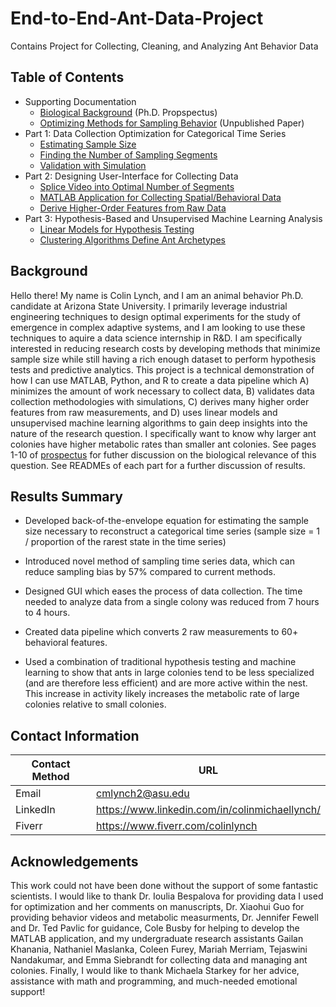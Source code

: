 # End-to-End-Ant-Data-Project
Contains Project for Collecting, Cleaning, and Analyzing Ant Behavior Data

## Table of Contents

* Supporting Documentation
  - [Biological Background](https://github.com/colinmichaellynch/End-to-End-Ant-Data-Project/blob/main/Supporting%20Documentation/Colin%20Prospectus.docx) (Ph.D. Propspectus) 
  - [Optimizing Methods for Sampling Behavior](https://github.com/colinmichaellynch/End-to-End-Ant-Data-Project/blob/main/Supporting%20Documentation/How%20to%20effectively%20sample%20to%20estimate%20distributions%20of%20behavioral%20states%20and%20transitions%20in%20social%20insects.docx) (Unpublished Paper)
* Part 1: Data Collection Optimization for Categorical Time Series 
  - [Estimating Sample Size](https://github.com/colinmichaellynch/End-to-End-Ant-Data-Project/blob/main/Part%201/EstimateSampleSize.R) 
  - [Finding the Number of Sampling Segments](https://github.com/colinmichaellynch/End-to-End-Ant-Data-Project/blob/main/Part%201/FinalGraphsandAnalyses.R)
  - [Validation with Simulation](https://github.com/colinmichaellynch/End-to-End-Ant-Data-Project/blob/main/Part%201/ValidationSimulations.R) 
* Part 2: Designing User-Interface for Collecting Data
  - [Splice Video into Optimal Number of Segments](https://github.com/colinmichaellynch/End-to-End-Ant-Data-Project/blob/main/Part%202/video_segmenter_marking.m)
  - [MATLAB Application for Collecting Spatial/Behavioral Data](https://github.com/colinmichaellynch/End-to-End-Ant-Data-Project/blob/main/Part%202/SpatialPositionMarking.mlapp)
  - [Derive Higher-Order Features from Raw Data](https://github.com/colinmichaellynch/End-to-End-Ant-Data-Project/blob/main/Part%202/Compile%20Data/DerivingSpatialBehavioralData.R)
* Part 3: Hypothesis-Based and Unsupervised Machine Learning Analysis
  - [Linear Models for Hypothesis Testing](https://github.com/colinmichaellynch/End-to-End-Ant-Data-Project/blob/main/Part%202/Compile%20Data/DerivingSpatialBehavioralData.R)
  - [Clustering Algorithms Define Ant Archetypes](https://github.com/colinmichaellynch/End-to-End-Ant-Data-Project/blob/main/Part%203/antClustering.py) 

## Background

Hello there! My name is Colin Lynch, and I am an animal behavior Ph.D. candidate at Arizona State University. I primarily leverage industrial engineering techniques to design optimal experiments for the study of emergence in complex adaptive systems, and I am looking to use these techniques to aquire a data science internship in R&D. I am specifically interested in reducing research costs by developing methods that minimize sample size while still having a rich enough dataset to perform hypothesis tests and predictive analytics. This project is a technical demonstration of how I can use MATLAB, Python, and R to create a data pipeline which A) minimizes the amount of work necessary to collect data, B) validates data collection methodologies with simulations, C) derives many higher order features from raw measurements, and D) uses linear models and unsupervised machine learning algorithms to gain deep insights into the nature of the research question. I specifically want to know why larger ant colonies have higher metabolic rates than smaller ant colonies. See pages 1-10 of [prospectus](https://github.com/colinmichaellynch/End-to-End-Ant-Data-Project/blob/main/Supporting%20Documentation/Colin%20Prospectus.docx) for futher discussion on the biological relevance of this question. See READMEs of each part for a further discussion of results.   

## Results Summary

* Developed back-of-the-envelope equation for estimating the sample size necessary to reconstruct a categorical time series (sample size = 1 / proportion of the rarest state in the time series)

* Introduced novel method of sampling time series data, which can reduce sampling bias by 57% compared to current methods.

* Designed GUI which eases the process of data collection. The time needed to analyze data from a single colony was reduced from 7 hours to 4 hours. 

* Created data pipeline which converts 2 raw measurements to 60+ behavioral features. 

* Used a combination of traditional hypothesis testing and machine learning to show that ants in large colonies tend to be less specialized (and are therefore less efficient) and are more active within the nest. This increase in activity likely increases the metabolic rate of large colonies relative to small colonies. 

## Contact Information

| Contact Method | URL |
| --- | --- |
| Email | cmlynch2@asu.edu |
| LinkedIn | https://www.linkedin.com/in/colinmichaellynch/ |
| Fiverr | https://www.fiverr.com/colinlynch |

## Acknowledgements

This work could not have been done without the support of some fantastic scientists. I would like to thank Dr. Ioulia Bespalova for providing data I used for optimization and her comments on manuscripts, Dr. Xiaohui Guo for providing behavior videos and metabolic measurments, Dr. Jennifer Fewell and Dr. Ted Pavlic for guidance, Cole Busby for helping to develop the MATLAB application, and my undergraduate research assistants Gailan Khanania, Nathaniel Maslanka, Coleen Furey, Mariah Merriam, Tejaswini Nandakumar, and Emma Siebrandt for collecting data and managing ant colonies. Finally, I would like to thank Michaela Starkey for her advice, assistance with math and programming, and much-needed emotional support! 

